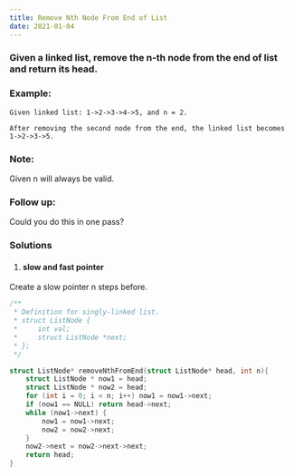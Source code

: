 ```yaml
---
title: Remove Nth Node From End of List
date: 2021-01-04
---
```

### Given a linked list, remove the n-th node from the end of list and return its head.

### Example:

```
Given linked list: 1->2->3->4->5, and n = 2.

After removing the second node from the end, the linked list becomes 1->2->3->5.
```

### Note:

Given n will always be valid.

### Follow up:

Could you do this in one pass?


### Solutions

1. #### slow and fast pointer

Create a slow pointer n steps before.

```c
/**
 * Definition for singly-linked list.
 * struct ListNode {
 *     int val;
 *     struct ListNode *next;
 * };
 */

struct ListNode* removeNthFromEnd(struct ListNode* head, int n){
    struct ListNode * now1 = head;
    struct ListNode * now2 = head;
    for (int i = 0; i < n; i++) now1 = now1->next;
    if (now1 == NULL) return head->next;
    while (now1->next) {
        now1 = now1->next;
        now2 = now2->next;
    }
    now2->next = now2->next->next;
    return head;
}
```